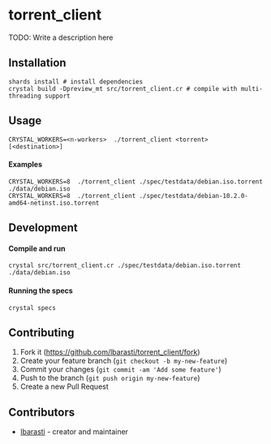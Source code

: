 # torrent_client

TODO: Write a description here

## Installation
```
shards install # install dependencies
crystal build -Dpreview_mt src/torrent_client.cr # compile with multi-threading support
```

## Usage
```
CRYSTAL_WORKERS=<n-workers>  ./torrent_client <torrent> [<destination>]
```

#### Examples
```
CRYSTAL_WORKERS=8  ./torrent_client ./spec/testdata/debian.iso.torrent ./data/debian.iso
CRYSTAL_WORKERS=8  ./torrent_client ./spec/testdata/debian-10.2.0-amd64-netinst.iso.torrent
```

## Development
#### Compile and run
```
crystal src/torrent_client.cr ./spec/testdata/debian.iso.torrent ./data/debian.iso
```

#### Running the specs
```
crystal specs
```

## Contributing

1. Fork it (<https://github.com/lbarasti/torrent_client/fork>)
2. Create your feature branch (`git checkout -b my-new-feature`)
3. Commit your changes (`git commit -am 'Add some feature'`)
4. Push to the branch (`git push origin my-new-feature`)
5. Create a new Pull Request

## Contributors

- [lbarasti](https://github.com/lbarasti) - creator and maintainer
